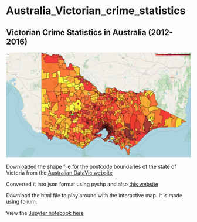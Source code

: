 # Australia_Victorian_crime_statistics
## Victorian Crime Statistics in Australia (2012-2016)

![Alt](/VIC_Crimes_2012_2016_by_postcode.jpg "Average no. of Crimes (2012-2016)")

Downloaded the shape file for the postcode boundaries of the state of Victoria from the [Australian DataVic website](https://www.data.vic.gov.au/data/dataset/postcode-boundaries-polygon-vicmap-admin)

Converted it into json format using pyshp and also [this website](https://mygeodata.cloud/converter/shp-to-json)

Download the html file to play around with the interactive map. It is made using folium. 

View the [Jupyter notebook here](http://nbviewer.jupyter.org/github/pr4deepr/Australia_Victorian_crime_statistics/blob/master/Vic_Crimes.ipynb)
